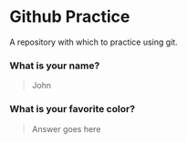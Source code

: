 # Github Practice

A repository with which to practice using git.

### What is your name?

> John


### What is your favorite color?

> Answer goes here